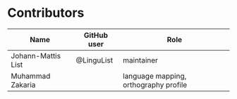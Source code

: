 # Contributors

Name | GitHub user | Role
--- | --- | ---
Johann-Mattis List | @LinguList | maintainer
Muhammad Zakaria | | language mapping, orthography profile
